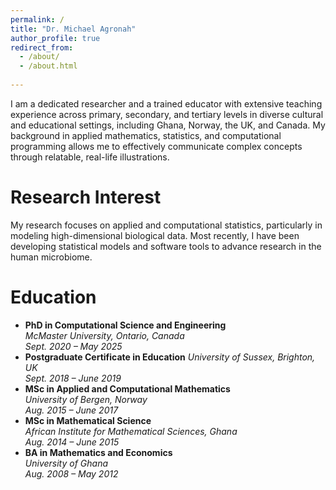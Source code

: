 ```yaml
---
permalink: /
title: "Dr. Michael Agronah"
author_profile: true
redirect_from: 
  - /about/
  - /about.html
  
---
```


I am a dedicated researcher and a trained educator with extensive teaching experience across primary, secondary, and tertiary levels in diverse cultural and educational settings, including Ghana, Norway, the UK, and Canada. My background in applied mathematics, statistics, and computational programming allows me to effectively communicate complex concepts through relatable, real-life illustrations.


Research Interest
======
My research focuses on applied and computational statistics, particularly in modeling high-dimensional biological data. Most recently, I have been developing statistical models and software tools to advance research in the human microbiome.


Education
======
* **PhD in Computational Science and Engineering**  
   *McMaster University, Ontario, Canada*  
   *Sept. 2020 – May 2025*  
* **Postgraduate Certificate in Education** 
  *University of Sussex, Brighton, UK*  
  *Sept. 2018 – June 2019* 
*  **MSc in Applied and Computational Mathematics**  
  *University of Bergen, Norway*  
  *Aug. 2015 – June 2017*
* **MSc in Mathematical Science**  
  *African Institute for Mathematical Sciences, Ghana*  
  *Aug. 2014 – June 2015*  
* **BA in Mathematics and Economics**  
  *University of Ghana*  
  *Aug. 2008 – May 2012*  
